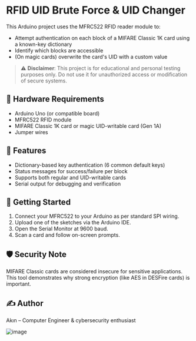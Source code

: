 # RFID UID Brute Force & UID Changer

This Arduino project uses the MFRC522 RFID reader module to:
- Attempt authentication on each block of a MIFARE Classic 1K card using a known-key dictionary
- Identify which blocks are accessible
- (On magic cards) overwrite the card's UID with a custom value

> ⚠️ **Disclaimer**: This project is for educational and personal testing purposes only. Do not use it for unauthorized access or modification of secure systems.

## 🔧 Hardware Requirements
- Arduino Uno (or compatible board)
- MFRC522 RFID module
- MIFARE Classic 1K card or magic UID-writable card (Gen 1A)
- Jumper wires

## 🧪 Features
- Dictionary-based key authentication (6 common default keys)
- Status messages for success/failure per block
- Supports both regular and UID-writable cards
- Serial output for debugging and verification

## 🚀 Getting Started
1. Connect your MFRC522 to your Arduino as per standard SPI wiring.
2. Upload one of the sketches via the Arduino IDE.
3. Open the Serial Monitor at 9600 baud.
4. Scan a card and follow on-screen prompts.

## 🛡 Security Note
MIFARE Classic cards are considered insecure for sensitive applications. This tool demonstrates why strong encryption (like AES in DESFire cards) is important.

## ✍️ Author
Akın – Computer Engineer & cybersecurity enthusiast

![image](https://github.com/user-attachments/assets/98ffd8da-947a-4ad9-b1de-4e432921dade)
